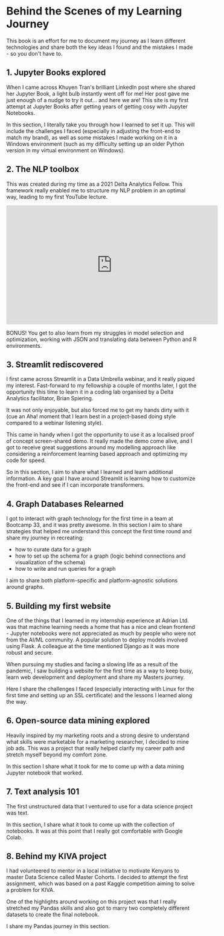 # Behind the Scenes of my Learning Journey

This book is an effort for me to document my journey
as I learn different technologies and share both the
key ideas I found and the mistakes I made - so you
don't have to.

## 1. Jupyter Books explored

When I came across Khuyen Tran's brilliant LinkedIn
post where she shared her Jupyter Book, a light bulb
instantly went off for me! Her post gave me just enough of a nudge
to try it out... and here we are! This site is my first
attempt at Jupyter Books after getting years of
getting cosy with Jupyter Notebooks.

In this section, I literally take you through how I
learned to set it up. This will include the challenges I
faced (especially in adjusting the front-end to match
my brand), as well as some mistakes I made working on it in a
Windows environment (such as my difficulty setting up
an older Python version in my virtual environment on
Windows).

## 2. The NLP toolbox

This was created during my time as a 2021 Delta
Analytics Fellow. This framework really enabled me
to structure my NLP problem in an optimal way,
leading to my first YouTube lecture.

<iframe width="560" height="315" src="https://www.youtube-nocookie.com/embed/2TUK9QytzFo" title="YouTube video player" frameborder="0" allow="accelerometer; autoplay; clipboard-write; encrypted-media; gyroscope; picture-in-picture" allowfullscreen></iframe>

BONUS! You get to also learn from my struggles in model
selection and optimization, working with JSON and
translating data between Python and R environments.


## 3. Streamlit rediscovered

I first came across Streamlit in a Data Umbrella webinar,
and it really piqued my interest. Fast-forward to my
fellowship a couple of months later, I got the
opportunity this time to learn it in a coding lab
organised by a Delta Analytics facilitator, Brian Spiering.

It was not only enjoyable, but also forced me to get
my hands dirty with it (cue an Aha! moment that I
learn best in a project-based doing style compared to
a webinar listening style).

This came in handy when I got the opportunity to use
it as a localised proof of concept screen-shared demo.
It really made the demo come alive, and I got to
receive great suggestions around my modelling approach
like considering a reinforcement learning based approach
and optimizing my code for speed.

So in this section, I aim to share what I learned
and learn additional information. A key goal I have around
Streamlit is learning how to customize the front-end
and see if I can incorporate transformers.


## 4. Graph Databases Relearned

I got to interact with graph technology for the
first time in a team at Bootcamp 33, and it was
pretty awesome.
In this section I aim to share strategies that helped
me understand this concept the first time round and
share my journey in recreating:

* how to curate data for a graph
* how to set up the schema for a graph (logic behind connections and visualization of the schema)
* how to write and run queries for a graph

I aim to share both platform-specific and
platform-agnostic solutions around graphs.

## 5. Building my first website

One of the things that I learned in my internship
experience at Adrian Ltd. was that machine learning
needs a home that has a nice and clean frontend -
Jupyter notebooks were not appreciated as much by
people who were not from the AI/ML community. A
popular solution to deploy models involved using
Flask. A colleague at the time mentioned Django as
it was more robust and secure.

When pursuing my studies and facing a slowing life
as a result of the pandemic, I saw building a
website for the first time as a way to keep busy,
learn web development and deployment and share my
Masters journey.

Here I share the challenges I faced
(especially interacting with Linux for the first time
and setting up an SSL certificate) and the lessons
I learned along the way.

## 6. Open-source data mining explored

Heavily inspired  by my marketing roots and a strong
desire to understand what skills were marketable for
a marketing researcher, I decided to mine job ads.
This was a project that really helped clarify my
career path and stretch myself beyond my comfort
zone.

In this section I share what it took for me to come
up with a data mining Jupyter notebook that worked.


## 7. Text analysis 101

The first unstructured data that I ventured to use
for a data science project was text.

In this section, I share what it took to come up with
the collection of notebooks. It was at this point that
I really got comfortable with Google Colab.

## 8. Behind my KIVA project

I had volunteered to mentor in a local initiative to
motivate Kenyans to master Data Science called Master
Cohorts. I decided to attempt the first assignment,
which was based on a past Kaggle competition aiming
to solve a problem for KIVA.

One of the highlights around working on this project
was that I really stretched my Pandas skills and also
got to marry two completely different datasets to
create the final notebook.

I share my Pandas journey in this section.
